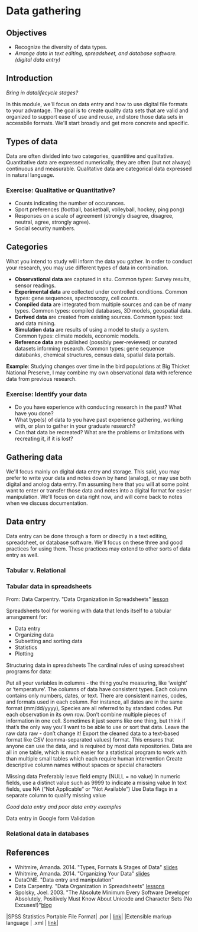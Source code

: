 # Data gathering
## Objectives
- Recognize the diversity of data types. 
- *Arrange data in text editing, spreadsheet, and database software. (digital data entry)*

## Introduction
*Bring in datalifecycle stages?*

In this module, we'll focus on data entry and how to use digital file formats to your advantage. The goal is to create quality data sets that are valid and organized to support ease of use and reuse, and store those data sets in accessbile formats. We'll start broadly and get more concrete and specific. 

## Types of data
Data are often divided into two categories, quantitive and qualitative. Quantitative data are expressed numerically, they are often (but not always) continuous and measurable. Qualitative data are categorical data expressed in natural language. 

### Exercise: Qualitative or Quantitative?
- Counts indicating the number of occurances.
- Sport preferences (football, basketball, volleyball, hockey, ping pong)
- Responses on a scale of agreement (strongly disagree, disagree, neutral, agree, strongly agree).
- Social security numbers.

## Categories
What you intend to study will inform the data you gather. In order to conduct your research, you may use different types of data in combination. 

- **Observational data** are captured in situ. Common types: Survey results, sensor readings.
- **Experimental data** are collected under controlled conditions. Common types: gene sequences, spectroscopy, cell counts. 
- **Compiled data** are integrated from multiple sources and can be of many types. Common types: compiled databases, 3D models, geospatial data. 
- **Derived data** are created from existing sources. Common types: text and data mining.
- **Simulation data** are results of using a model to study a system. Common types: climate models, economic models.
- **Reference data** are published (possibly peer-reviewed) or curated datasets informing research. Common types: gene sequence databanks, chemical structures, census data, spatial data portals. 

**Example**: Studying changes over time in the bird populations at Big Thicket National Preserve, I may combine my own observational data with reference data from previous research. 

### Exercise: Identify your data
- Do you have experience with conducting research in the past? What have you done?
- What type(s) of data to you have past experience gathering, working with, or plan to gather in your graduate research?
- Can that data be recreated? What are the problems or limitations with recreating it, if it is lost?

## Gathering data
We'll focus mainly on digital data entry and storage. This said, you may prefer to write your data and notes down by hand (analog), or may use both digital and anolog data entry. I'm assuming here that you will at some point want to enter or transfer those data and notes into a digital format for easier manipulation. We'll focus on data right now, and will come back to notes when we discuss documentation. 

## Data entry
Data entry can be done through a form or directly in a text editing, spreadsheet, or database software. We'll focus on these three and good practices for using them. These practices may extend to other sorts of data entry as well. 
### Tabular v. Relational

### Tabular data in spreadsheets
From: Data Carpentry. "Data Organization in Spreadsheets" [lesson](http://www.datacarpentry.org/spreadsheet-ecology-lesson/)

Spreadsheets tool for working with data that lends itself to a tabular arrangement for:

- Data entry
- Organizing data
- Subsetting and sorting data
- Statistics
- Plotting

Structuring data in spreadsheets
The cardinal rules of using spreadsheet programs for data:

Put all your variables in columns - the thing you’re measuring, like ‘weight’ or ‘temperature’.
The columns of data have consistent types.   Each column contains only numbers, dates, or text.
There are consistent names, codes, and formats used in each column. For instance, all dates are in the same format (mm/dd/yyyy), Species are all referred to by standard codes.
Put each observation in its own row.
Don’t combine multiple pieces of information in one cell. Sometimes it just seems like one thing, but think if that’s the only way you’ll want to be able to use or sort that data.
Leave the raw data raw - don’t change it!
Export the cleaned data to a text-based format like CSV (comma-separated values) format. This ensures that anyone can use the data, and is required by most data repositories.
Data are all in one table, which is much easier for a statistical program to work with than multiple small tables which each require human intervention
Create descriptive column names without spaces or special characters

Missing data
Preferably leave field empty (NULL = no value)
In numeric fields, use a distinct value such as 9999 to indicate a missing value 
In text fields, use NA (“Not Applicable” or “Not Available”)
Use Data flags in a separate column to qualify missing value


*Good data entry and poor data entry examples*

Data entry in Google form
Validation

### Relational data in databases


## References
- Whitmire, Amanda. 2014. "Types, Formats & Stages of Data" [slides](https://figshare.com/articles/GRAD521_Research_Data_Management_Lectures/1003835)
- Whitmire, Amanda. 2014. "Organizing Your Data" [slides](https://figshare.com/articles/GRAD521_Research_Data_Management_Lectures/1003835)
- DataONE. "Data entry and manipulation" []()
- Data Carpentry. "Data Organization in Spreadsheets" [lessons](http://www.datacarpentry.org/spreadsheet-ecology-lesson/)
- Spolsky, Joel. 2003. "The Absolute Minimum Every Software Developer Absolutely, Positively Must Know About Unicode and Character Sets (No Excuses!)"[blog](https://www.joelonsoftware.com/2003/10/08/the-absolute-minimum-every-software-developer-absolutely-positively-must-know-about-unicode-and-character-sets-no-excuses/)

|SPSS Statistics Portable File Format| .por     | [link](https://www.loc.gov/preservation/digital/formats/fdd/fdd000468.shtml)|
|Extensible markup language          | .xml     | [link](https://www.loc.gov/preservation/digital/formats/fdd/fdd000075.shtml)|
